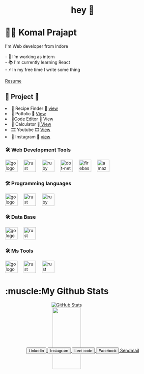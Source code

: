 <h1 align="center">hey  👋  </h1>
<h1 Komal align="left">👩‍💻  Komal Prajapt</h1> 
<p align="left">I'm Web developer from Indore<br><br>- 🔭 I’m working as intern <br>- 📚 I'm currently learning React<br>- ⚡ In my free time I write some thing</p>
<a download href="">Resume</a>
<h2>🚧 Project 🚧</h2>
<li>🍷 Recipe Finder 🍷  <a href="https://komal-prajapat.github.io/recipes-find/"> view</a></li>
<li>👩 Potfolio 👩 <a href="https://komal-prajapat.github.io/Portfolio--/"> View</a></li>
<li>👩Code Editor 👩 <a href="https://komal-prajapat.github.io/CodeEditor/"> View</a></li>
<li> 📐 Calculator 📐<a href="https://komal-prajapat.github.io/Calculator/"> View</a></li>
<li> 🎞️ Youtube 🎞️ <a href="https://656cb6f09cf6c7247ed9d340--fabulous-kataifi-a625c7.netlify.app/"> View</a></li>
<li>  🎥 Instagram 🎥 <a href="https://fabulous-kataifi-a625c7.netlify.app/"> view</a></li>
<h3 align="left">🛠 Web Development Tools</h3>
<div align="left">
  <!-- html -->
  <img src="https://tse3.mm.bing.net/th?id=OIP.XgkUBvdmisPeQOedqfUU-gHaGY&pid=Api&P=0&h=180" height="40" alt="go logo"  />
  <img width="12" />
  <!-- css -->
  <img src="https://tse1.mm.bing.net/th?id=OIP.LAgpFhWtythAq3saUAwsewHaKY&pid=Api&P=0&h=180" height="40" alt="rust logo"  />
  <img width="12" />
  <!-- js -->
  <img src="https://tse4.mm.bing.net/th?id=OIP.TEgFPtleKKLsfG47eEscFgHaHa&pid=Api&P=0&h=180" height="40" alt="ruby logo"  />
  <img width="12" />
  <!-- react -->
  <img src="https://tse1.explicit.bing.net/th?id=OIP.K-4RqDC6zFrpAG31ayDDOgHaHa&pid=Api&P=0&h=180" height="40" alt="dot-net logo"  />
  <img width="12" />
  <!-- tailwaind css  -->
  <img src="https://tse2.mm.bing.net/th?id=OIP.o7c7ftXCLdQDsfE9NkWCvwHaGb&pid=Api&P=0&h=180" height="40" alt="firebase logo"  />
  <img width="12" />
  <!-- bootsratp -->
  <img src="https://tse3.mm.bing.net/th?id=OIP.ylJGrEn_oTmoJTZTzb6UzQHaHN&pid=Api&P=0&h=180" height="40" alt="amazonwebservices logo"  />
  <img width="12" />
</div>
<!-- programing tools -->
<h3 align="left">🛠 Programming languages</h3>
<div align="left">
  <!-- c -->
  <img src="https://tse2.mm.bing.net/th?id=OIP.w9AIOO6Cfup6aToV1E-dEQHaIr&pid=Api&P=0&h=180" height="40" alt="go logo"  />
  <img width="12" />
  <!-- cpp -->
  <img src="https://tse4.mm.bing.net/th?id=OIP.ggb-3B-8LRfbgS0lPLYNxwAAAA&pid=Api&P=0&h=180" height="40" alt="rust logo"  />
  <img width="12" />
  <!-- java -->
  <img src="https://tse2.mm.bing.net/th?id=OIP.1oR7lANeRM9fZJyYDdD_YwHaFj&pid=Api&P=0&h=180" height="40" alt="ruby logo"  />
  <img width="12" />
 </div>
<h3 align="left">🛠 Data Base </h3>
<div align="left">
  <!-- Ms Access  -->
  <img src="https://tse2.mm.bing.net/th?id=OIP.8pMr7FWFWtYGSOR8U4qIsQHaHa&pid=Api&P=0&h=180" height="40" alt="go logo"  />
  <img width="12" />
  <!-- sql -->
  <img src="https://tse4.mm.bing.net/th?id=OIP.urLHYMYPFxkcs6AC4Io9vwHaHa&pid=Api&P=0&h=180" height="40" alt="rust logo"  />
  <img width="12" />
</div>
<h3 align="left">🛠 Ms Tools </h3>
<div align="left">
  <!--ppt  -->
  <img src="https://tse2.mm.bing.net/th?id=OIP.NjsdryPyUZx19wO44KGzTAHaG4&pid=Api&P=0&h=180" height="40" alt="go logo"  />
  <img width="12" />
  <!-- word-->
  <img src="https://tse2.mm.bing.net/th?id=OIP.ZjQ7PJaZgq-8OlMJHEg8YwHaEK&pid=Api&P=0&h=180" height="40" alt="rust logo"  />
  <img width="12" />
  <!-- excle -->
  <img src="https://tse1.mm.bing.net/th?id=OIP.YcNGeo1PGgz7UcYO2jTyjwHaEo&pid=Api&P=0&h=180" height="40" alt="rust logo"  />
  <img width="12" />
</div>
<!-- skill -->
<div class="container skill">
    <div class="c"  style="background-color: yellow; width: 200px;" >
        <!-- <div class="cfill" style="background-color: black; width: 70%;"></div> -->
    </div>
</div>




<div align="center" id="github-stats" style="width: 400px; height: 200px;">
<h1 align="left">:muscle:My Github Stats</h1>
  <img src="https://github-readme-stats.vercel.app/api?username=Komal-Prajapat" alt="GitHub Stats">
  <br />
  <img width="48%" height="200px" src="https://github-readme-streak-stats.herokuapp.com/?user=Komal-Prajapat&theme=tokyonight" />
</div>
<div align="center">
  <a href="https://www.linkedin.com/in/komal-prajapat-862b95242/">
    <button>Linkedin</button>
 </a>
 <a href="https://www.instagram.com/komalprajapat484/?hl=en">
  <button>Instagram</button>
</a>
<a href="https://leetcode.com/komal_prajapt/">
  <button>Leet code</button>
</a>

<a href="https://www.facebook.com/komal.prajapat.31508076/?show_switched_toast=0&show_invite_to_follow=0&show_switched_tooltip=0&show_podcast_settings=0&show_community_review_changes=0&show_community_rollback=0&show_follower_visibility_disclosure=0">
  <button>Facebook</button>
  
</a>
<a download href="mailto:komalprajapat267@gmail.com">Sendmail </a>
</div>
